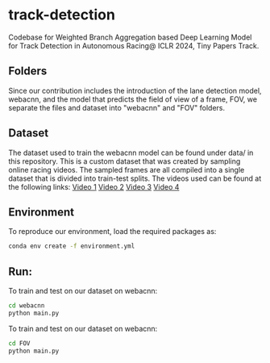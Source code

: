 # track-detection
Codebase for Weighted Branch Aggregation based Deep Learning Model for Track Detection in Autonomous Racing@ ICLR 2024, Tiny Papers Track. 


## Folders
Since our contribution includes the introduction of the lane detection model, webacnn, and the model that predicts the field of view of a frame, FOV, we separate the files and dataset into "webacnn" and "FOV" folders.  

## Dataset

The dataset used to train the webacnn model can be found under data/ in this repository. This is a custom dataset that was created by sampling online racing videos. The sampled frames are all compiled into a single dataset that is divided into train-test splits. The videos used can be found at the following links:
[Video 1](https://youtu.be/2f1PtJV0vIs?si=9vsb7QVW6_21kysS)
[Video 2](https://youtu.be/S_jdcUVtaTU?si=YDfYDO5cto1HnBfG)
[Video 3](https://youtu.be/U7JcOEKw-r4?si=OA-p5JHZWvS55FSU)
[Video 4](https://youtu.be/cxxeRzfJ1_c?si=MwWrgL1rrcJfNcXy)

## Environment

To reproduce our environment, load the required packages as:

```bash
conda env create -f environment.yml
```

## Run:

To train and test on our dataset on webacnn:

```bash
cd webacnn
python main.py
```

To train and test on our dataset on webacnn:

```bash
cd FOV
python main.py
```
